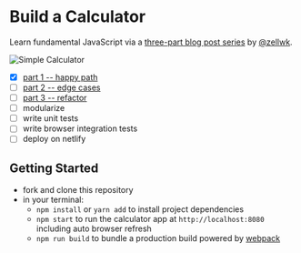 # Build a Calculator

Learn fundamental JavaScript via a [three-part blog post series](https://zellwk.com/blog/calculator-part-1/) by [@zellwk](https://github.com/zellwk).

![Simple Calculator](https://zellwk.com/images/2018/calculator-1/calculator.gif)

- [x] [part 1 -- happy path](https://zellwk.com/blog/calculator-part-1/)
- [ ] [part 2 -- edge cases](https://zellwk.com/blog/calculator-part-2/)
- [ ] [part 3 -- refactor](https://zellwk.com/blog/calculator-part-3/)
- [ ] modularize
- [ ] write unit tests
- [ ] write browser integration tests
- [ ] deploy on netlify

## Getting Started

* fork and clone this repository
* in your terminal:
  * `npm install` or `yarn add` to install project dependencies
  * `npm start` to run the calculator app at `http://localhost:8080` including auto browser refresh
  * `npm run build` to bundle a production build powered by [webpack](https://webpack.js.org/)
